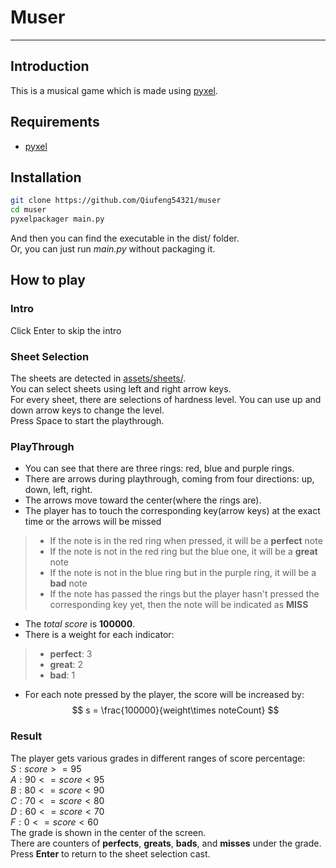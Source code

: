 # Muser
------
## Introduction
This is a musical game which is made using [pyxel](https://github.com/kitao/pyxel).

## Requirements
+ [pyxel](https://github.com/kitao/pyxel)

## Installation
```bash
git clone https://github.com/Qiufeng54321/muser
cd muser
pyxelpackager main.py
```
And then you can find the executable in the dist/ folder.  
Or, you can just run *main.py* without packaging it.

## How to play
### Intro
Click Enter to skip the intro
### Sheet Selection
The sheets are detected in [assets/sheets/](assets/sheets/).  
You can select sheets using left and right arrow keys.  
For every sheet, there are selections of hardness level. You can use up and down arrow keys to change the level.  
Press Space to start the playthrough.
### PlayThrough
+ You can see that there are three rings: red, blue and purple rings.  
+ There are arrows during playthrough, coming from four directions: up, down, left, right.  
+ The arrows move toward the center(where the rings are).  
+ The player has to touch the corresponding key(arrow keys) at the exact time or the arrows will be missed
> + If the note is in the red ring when pressed, it will be a **perfect** note
> + If the note is not in the red ring but the blue one, it will be a **great** note
> + If the note is not in the blue ring but in the purple ring, it will be a **bad** note
> + If the note has passed the rings but the player hasn't pressed the corresponding key yet, then the note will be indicated as **MISS**
+ The *total score* is **100000**.
+ There is a weight for each indicator: 
> + **perfect**: 3
> + **great**: 2
> + **bad**: 1
+ For each note pressed by the player, the score will be increased by:  
$$
s = \frac{100000}{weight\times noteCount}
$$  
### Result
The player gets various grades in different ranges of score percentage:  
$S: score >= 95$  
$A: 90 <= score < 95$  
$B: 80 <= score < 90$  
$C: 70 <= score < 80$  
$D: 60 <= score < 70$  
$F: 0 <= score < 60$  
The grade is shown in the center of the screen.  
There are counters of **perfects**, **greats**, **bads**, and **misses** under the grade.  
Press **Enter** to return to the sheet selection cast.